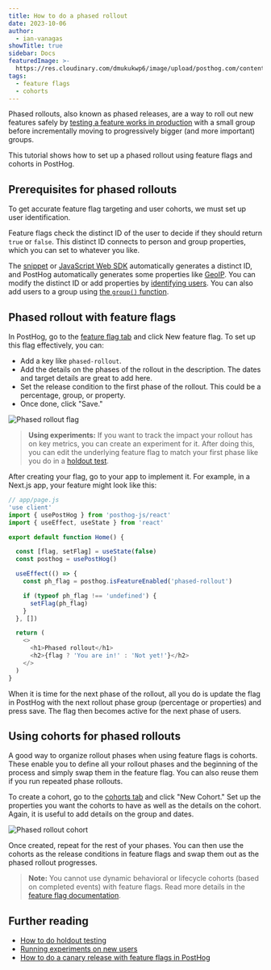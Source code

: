 ```yaml
---
title: How to do a phased rollout
date: 2023-10-06
author:
  - ian-vanagas
showTitle: true
sidebar: Docs
featuredImage: >-
  https://res.cloudinary.com/dmukukwp6/image/upload/posthog.com/contents/images/tutorials/banners/tutorial-2.png
tags:
  - feature flags
  - cohorts
---
```


Phased rollouts, also known as phased releases, are a way to roll out new features safely by [testing a feature works in production](/product-engineers/testing-in-production) with a small group before incrementally moving to progressively bigger (and more important) groups. 

This tutorial shows how to set up a phased rollout using feature flags and cohorts in PostHog.

## Prerequisites for phased rollouts

To get accurate feature flag targeting and user cohorts, we must set up user identification.

Feature flags check the distinct ID of the user to decide if they should return `true` or `false`. This distinct ID connects to person and group properties, which you can set to whatever you like.

The [snippet](/docs/getting-started/install?tab=snippet) or [JavaScript Web SDK](/docs/libraries/js) automatically generates a distinct ID, and PostHog automatically generates some properties like [GeoIP](/docs/product-analytics/user-properties#geoip-properties). You can modify the distinct ID or add properties by [identifying users](/docs/getting-started/identify-users). You can also add users to a group using [the `group()` function](/docs/getting-started/group-analytics). 

## Phased rollout with feature flags

In PostHog, go to the [feature flag tab](https://app.posthog.com/feature_flags) and click New feature flag. To set up this flag effectively, you can:

- Add a key like `phased-rollout`.
- Add the details on the phases of the rollout in the description. The dates and target details are great to add here.
- Set the release condition to the first phase of the rollout. This could be a percentage, group, or property.
- Once done, click "Save."

![Phased rollout flag](https://res.cloudinary.com/dmukukwp6/image/upload/v1710055416/posthog.com/contents/images/tutorials/phased-rollout/flag.png)

> **Using experiments:** If you want to track the impact your rollout has on key metrics, you can create an experiment for it. After doing this, you can edit the underlying feature flag to match your first phase like you do in a [holdout test](/tutorials/holdout-testing).

After creating your flag, go to your app to implement it. For example, in a Next.js app, your feature might look like this:

```js
// app/page.js
'use client'
import { usePostHog } from 'posthog-js/react'
import { useEffect, useState } from 'react'

export default function Home() {

  const [flag, setFlag] = useState(false)
  const posthog = usePostHog()

  useEffect(() => {
    const ph_flag = posthog.isFeatureEnabled('phased-rollout') 

    if (typeof ph_flag !== 'undefined') {
      setFlag(ph_flag)
    }
  }, [])

  return (
    <>
      <h1>Phased rollout</h1>
      <h2>{flag ? 'You are in!' : 'Not yet!'}</h2>
    </>
  )
}
```

When it is time for the next phase of the rollout, all you do is update the flag in PostHog with the next rollout phase group (percentage or properties) and press save. The flag then becomes active for the next phase of users.

## Using cohorts for phased rollouts

A good way to organize rollout phases when using feature flags is cohorts. These enable you to define all your rollout phases and the beginning of the process and simply swap them in the feature flag. You can also reuse them if you run repeated phase rollouts. 

To create a cohort, go to the [cohorts tab](https://app.posthog.com/cohorts) and click "New Cohort." Set up the properties you want the cohorts to have as well as the details on the cohort. Again, it is useful to add details on the group and dates.

![Phased rollout cohort](https://res.cloudinary.com/dmukukwp6/image/upload/v1710055416/posthog.com/contents/images/tutorials/phased-rollout/cohort.png)

Once created, repeat for the rest of your phases. You can then use the cohorts as the release conditions in feature flags and swap them out as the phased rollout progresses.

> **Note:** You cannot use dynamic behavioral or lifecycle cohorts (based on completed events) with feature flags. Read more details in the [feature flag documentation](/docs/feature-flags/common-questions#why-cant-i-use-a-cohort-with-behavioral-filters-in-my-feature-flag).

## Further reading

- [How to do holdout testing](/tutorials/holdout-testing)
- [Running experiments on new users](/tutorials/new-user-experiments)
- [How to do a canary release with feature flags in PostHog](/tutorials/canary-release)
